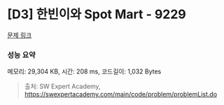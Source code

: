 # [D3] 한빈이와 Spot Mart - 9229 

[문제 링크](https://swexpertacademy.com/main/code/problem/problemDetail.do?contestProbId=AW8Wj7cqbY0DFAXN) 

### 성능 요약

메모리: 29,304 KB, 시간: 208 ms, 코드길이: 1,032 Bytes



> 출처: SW Expert Academy, https://swexpertacademy.com/main/code/problem/problemList.do